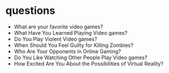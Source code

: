 # questions

* What are your favorite video games?
* What Have You Learned Playing Video games?
* Do You Play Violent Video games?
* When Should You Feel Guilty for Killing Zombies?
* Who Are Your Opponents in Online Gaming?
* Do You Like Watching Other People Play Video games?
* How Excited Are You About the Possibilities of Virtual Reality?

